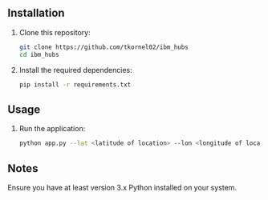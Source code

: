 ## Installation

1. Clone this repository:
    ```sh
    git clone https://github.com/tkornel02/ibm_hubs
    cd ibm_hubs
    ```

2. Install the required dependencies:
    ```sh
    pip install -r requirements.txt
    ```

## Usage

1. Run the application:
    ```sh
    python app.py --lat <latitude of location> --lon <longitude of location> --dist <max distance from location> 
    ```

## Notes

Ensure you have at least version 3.x Python installed on your system.

